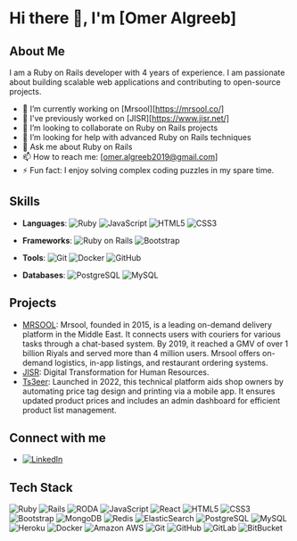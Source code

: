 # Hi there 👋, I'm [Omer Algreeb]

## About Me

I am a Ruby on Rails developer with 4 years of experience. I am passionate about building scalable web applications and contributing to open-source projects. 

- 🔭 I’m currently working on [Mrsool][https://mrsool.co/]
- 🌱 I've previously worked on [JISR][https://www.jisr.net/]
- 👯 I’m looking to collaborate on Ruby on Rails projects
- 🤔 I’m looking for help with advanced Ruby on Rails techniques
- 💬 Ask me about Ruby on Rails
- 📫 How to reach me: [omer.algreeb2019@gmail.com]
- ⚡ Fun fact: I enjoy solving complex coding puzzles in my spare time.

## Skills

- **Languages**: 
  ![Ruby](https://img.shields.io/badge/-Ruby-CC342D?style=flat-square&logo=ruby&logoColor=white)
  ![JavaScript](https://img.shields.io/badge/-JavaScript-F7DF1E?style=flat-square&logo=javascript&logoColor=black)
  ![HTML5](https://img.shields.io/badge/-HTML5-E34F26?style=flat-square&logo=html5&logoColor=white)
  ![CSS3](https://img.shields.io/badge/-CSS3-1572B6?style=flat-square&logo=css3)

- **Frameworks**: 
  ![Ruby on Rails](https://img.shields.io/badge/-Ruby_on_Rails-CC0000?style=flat-square&logo=ruby-on-rails&logoColor=white)
  ![Bootstrap](https://img.shields.io/badge/-Bootstrap-563D7C?style=flat-square&logo=bootstrap&logoColor=white)

- **Tools**: 
  ![Git](https://img.shields.io/badge/-Git-F05032?style=flat-square&logo=git&logoColor=white)
  ![Docker](https://img.shields.io/badge/-Docker-2496ED?style=flat-square&logo=docker&logoColor=white)
  ![GitHub](https://img.shields.io/badge/-GitHub-181717?style=flat-square&logo=github)

- **Databases**: 
  ![PostgreSQL](https://img.shields.io/badge/-PostgreSQL-336791?style=flat-square&logo=postgresql&logoColor=white)
  ![MySQL](https://img.shields.io/badge/-MySQL-4479A1?style=flat-square&logo=mysql&logoColor=white)

## Projects

- [MRSOOL](https://mrsool.co/): Mrsool, founded in 2015, is a leading on-demand delivery platform in the Middle East. It connects users with couriers for various tasks through a chat-based system. By 2019, it reached a GMV of over 1 billion Riyals and served more than 4 million users. Mrsool offers on-demand logistics, in-app listings, and restaurant ordering systems.
- [JISR](https://www.jisr.net/): Digital Transformation for Human Resources.
- [Ts3eer](https://tsaeer.com/): Launched in 2022, this technical platform aids shop owners by automating price tag design and printing via a mobile app. It ensures updated product prices and includes an admin dashboard for efficient product list management.


## Connect with me

- [![LinkedIn](https://img.shields.io/badge/-LinkedIn-0077B5?style=flat-square&logo=linkedin&logoColor=white)](www.linkedin.com/in/omer-algreeb)


## Tech Stack

![Ruby](https://img.shields.io/badge/-Ruby-CC342D?style=flat-square&logo=ruby&logoColor=white)
![Rails](https://img.shields.io/badge/-Rails-CC0000?style=flat-square&logo=ruby-on-rails&logoColor=white)
![RODA](https://img.shields.io/badge/-RODA-1F2937?style=flat-square&logo=roda)
![JavaScript](https://img.shields.io/badge/-JavaScript-F7DF1E?style=flat-square&logo=javascript&logoColor=black)
![React](https://img.shields.io/badge/-React-61DAFB?style=flat-square&logo=react&logoColor=black)
![HTML5](https://img.shields.io/badge/-HTML5-E34F26?style=flat-square&logo=html5&logoColor=white)
![CSS3](https://img.shields.io/badge/-CSS3-1572B6?style=flat-square&logo=css3&logoColor=white)
![Bootstrap](https://img.shields.io/badge/-Bootstrap-563D7C?style=flat-square&logo=bootstrap&logoColor=white)
![MongoDB](https://img.shields.io/badge/-MongoDB-47A248?style=flat-square&logo=mongodb&logoColor=white)
![Redis](https://img.shields.io/badge/-Redis-DC382D?style=flat-square&logo=redis&logoColor=white)
![ElasticSearch](https://img.shields.io/badge/-ElasticSearch-005571?style=flat-square&logo=elasticsearch&logoColor=white)
![PostgreSQL](https://img.shields.io/badge/-PostgreSQL-336791?style=flat-square&logo=postgresql&logoColor=white)
![MySQL](https://img.shields.io/badge/-MySQL-4479A1?style=flat-square&logo=mysql&logoColor=white)
![Heroku](https://img.shields.io/badge/-Heroku-430098?style=flat-square&logo=heroku&logoColor=white)
![Docker](https://img.shields.io/badge/-Docker-2496ED?style=flat-square&logo=docker&logoColor=white)
![Amazon AWS](https://img.shields.io/badge/-AWS-232F3E?style=flat-square&logo=amazon-aws&logoColor=white)
![Git](https://img.shields.io/badge/-Git-F05032?style=flat-square&logo=git&logoColor=white)
![GitHub](https://img.shields.io/badge/-GitHub-181717?style=flat-square&logo=github)
![GitLab](https://img.shields.io/badge/-GitLab-181717?style=flat-square&logo=gitlab)
![BitBucket](https://img.shields.io/badge/-BitBucket-0052CC?style=flat-square&logo=bitbucket)

